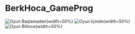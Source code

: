 # BerkHoca_GameProg
![Oyun Başlamadan](images/OyunBaşlamadan.png){width=50%}
![Oyun İçinde](images/Oyunİçinde.png){width=50%}
![Oyun Bitince](images/OyunBitince.png){width=50%}
